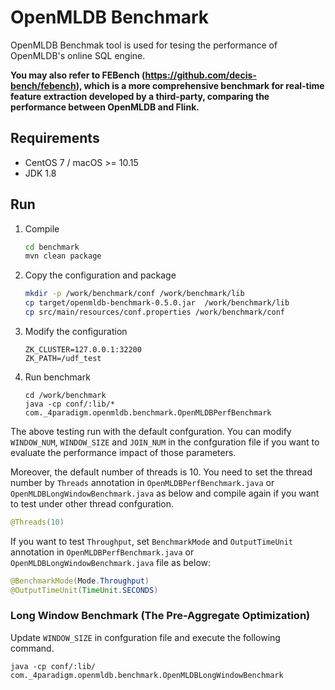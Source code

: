 # OpenMLDB Benchmark

OpenMLDB Benchmak tool is used for tesing the performance of OpenMLDB's online SQL engine.

**You may also refer to FEBench (https://github.com/decis-bench/febench), which is a more comprehensive benchmark for real-time feature extraction developed by a third-party, comparing the performance between OpenMLDB and Flink.**

## Requirements

- CentOS 7 / macOS >= 10.15
- JDK 1.8

## Run

1. Compile
    ```bash
    cd benchmark
    mvn clean package
    ```
2. Copy the configuration and package
    ```bash
    mkdir -p /work/benchmark/conf /work/benchmark/lib
    cp target/openmldb-benchmark-0.5.0.jar  /work/benchmark/lib
    cp src/main/resources/conf.properties /work/benchmark/conf
    ```
3. Modify the configuration
    ```
    ZK_CLUSTER=127.0.0.1:32200
    ZK_PATH=/udf_test
    ```
4. Run benchmark
    ```
    cd /work/benchmark
    java -cp conf/:lib/* com._4paradigm.openmldb.benchmark.OpenMLDBPerfBenchmark
    ```

The above testing run with the default confguration. You can modify `WINDOW_NUM`, `WINDOW_SIZE` and `JOIN_NUM` in the confguration file if you want to evaluate the performance impact of those parameters.

Moreover, the default number of threads is 10. You need to set the thread number by `Threads` annotation in `OpenMLDBPerfBenchmark.java` or `OpenMLDBLongWindowBenchmark.java` as below and compile again if you want to test under other thread confguration.
```java
@Threads(10)
```
If you want to test `Throughput`, set `BenchmarkMode` and `OutputTimeUnit` annotation in `OpenMLDBPerfBenchmark.java` or `OpenMLDBLongWindowBenchmark.java` file as below:
```java
@BenchmarkMode(Mode.Throughput)
@OutputTimeUnit(TimeUnit.SECONDS)
```

### Long Window Benchmark (The Pre-Aggregate Optimization)
Update `WINDOW_SIZE` in confguration file and execute the following command. 
```
java -cp conf/:lib/ com._4paradigm.openmldb.benchmark.OpenMLDBLongWindowBenchmark
```
